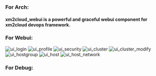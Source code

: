 ### For Arch:
#### xm2cloud_webui is a powerful and graceful webui component for xm2cloud devops framework.

### For Webui:
![ui_login](https://raw.githubusercontent.com/xm2cloud/xm2cloud_webui/master/docs/screenshot/ui_login.png)
![ui_profile](https://raw.githubusercontent.com/xm2cloud/xm2cloud_webui/master/docs/screenshot/ui_profile.png)
![ui_security](https://raw.githubusercontent.com/xm2cloud/xm2cloud_webui/master/docs/screenshot/ui_security.png)
![ui_cluster](https://raw.githubusercontent.com/xm2cloud/xm2cloud_webui/master/docs/screenshot/ui_cluster.png)
![ui_cluster_modify](https://raw.githubusercontent.com/xm2cloud/xm2cloud_webui/master/docs/screenshot/ui_cluster_modify.png)
![ui_hostgroup](https://raw.githubusercontent.com/xm2cloud/xm2cloud_webui/master/docs/screenshot/ui_hostgroup.png)
![ui_host](https://raw.githubusercontent.com/xm2cloud/xm2cloud_webui/master/docs/screenshot/ui_host.png)
![ui_host_network](https://raw.githubusercontent.com/xm2cloud/xm2cloud_webui/master/docs/screenshot/ui_host_network.png)
### For Debug:


```
```

